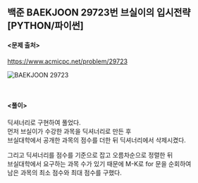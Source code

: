 ## 백준 BAEKJOON 29723번 브실이의 입시전략 [PYTHON/파이썬]

#### <문제 출처><br>
https://www.acmicpc.net/problem/29723

![BAEKJOON 29723](https://blog.kakaocdn.net/dn/ZA6or/btst6l9V80D/syMM1C8hGk7CTBXPSS06vk/img.png)

<br>

#### <풀이><br>

딕셔너리로 구현하여 풀었다.  
먼저 브실이가 수강한 과목을 딕셔너리로 만든 후  
브실대학에서 공개한 과목의 점수를 더한 뒤 딕셔너리에서 삭제시켰다.  

그리고 딕셔너리를 점수를 기준으로 잡고 오름차순으로 정렬한 뒤  
브실대학에서 요구하는 과목 수가 있기 때문에 M-K로 for 문을 순회하여  
남은 과목의 최소 점수와 최대 점수를 구했다.  